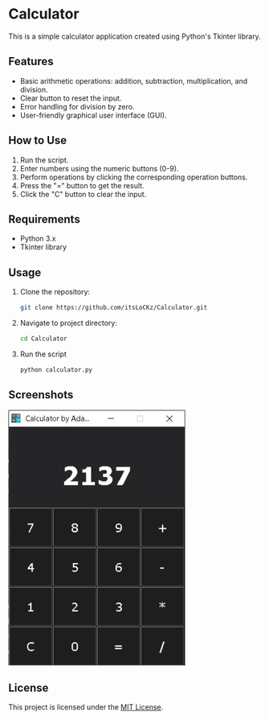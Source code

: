 # Calculator

This is a simple calculator application created using Python's Tkinter library.

## Features

- Basic arithmetic operations: addition, subtraction, multiplication, and division.
- Clear button to reset the input.
- Error handling for division by zero.
- User-friendly graphical user interface (GUI).

## How to Use

1. Run the script.
2. Enter numbers using the numeric buttons (0-9).
3. Perform operations by clicking the corresponding operation buttons.
4. Press the "=" button to get the result.
5. Click the "C" button to clear the input.

## Requirements

- Python 3.x
- Tkinter library

## Usage

1. Clone the repository:

   ```bash
   git clone https://github.com/itsLoCKz/Calculator.git
   ```
2. Navigate to project directory:

   ```bash
   cd Calculator
   ```
3. Run the script

   ```bash
   python calculator.py
   ```

## Screenshots

![Screenshot1](https://github.com/itsLoCKz/Calculator/blob/main/calculator-gui.JPG)

## License

This project is licensed under the [MIT License](LICENSE).
